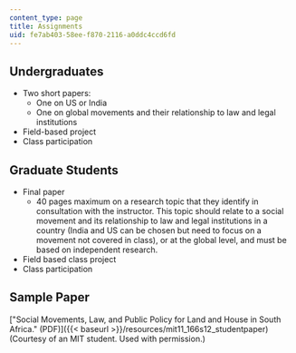 ```yaml
---
content_type: page
title: Assignments
uid: fe7ab403-58ee-f870-2116-a0ddc4ccd6fd
---
```


Undergraduates
--------------

*   Two short papers:
    *   One on US or India
    *   One on global movements and their relationship to law and legal institutions
*   Field-based project
*   Class participation

Graduate Students
-----------------

*   Final paper
    *   40 pages maximum on a research topic that they identify in consultation with the instructor. This topic should relate to a social movement and its relationship to law and legal institutions in a country (India and US can be chosen but need to focus on a movement not covered in class), or at the global level, and must be based on independent research.
*   Field based class project
*   Class participation

Sample Paper
------------

["Social Movements, Law, and Public Policy for Land and House in South Africa." (PDF)]({{< baseurl >}}/resources/mit11_166s12_studentpaper) (Courtesy of an MIT student. Used with permission.)